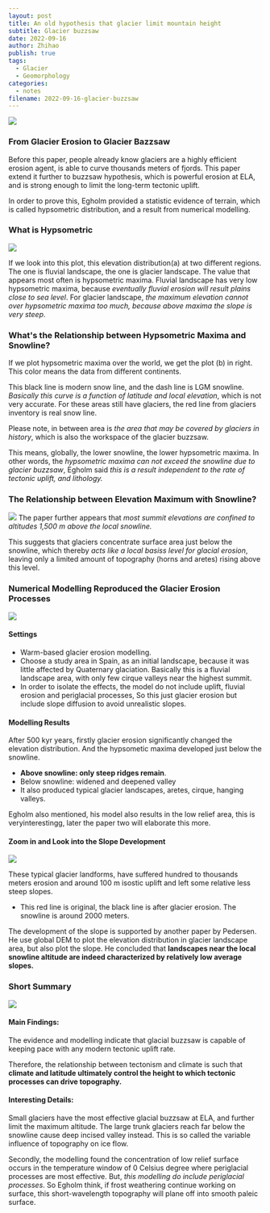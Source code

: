 ```yaml
---
layout: post
title: An old hypothesis that glacier limit mountain height
subtitle: Glacier buzzsaw
date: 2022-09-16
author: Zhihao
publish: true
tags:
  - Glacier
  - Geomorphology
categories:
  - notes
filename: 2022-09-16-glacier-buzzsaw
---
```



![](https://i.imgur.com/TZKbhgJ.png)

### From Glacier Erosion to Glacier Bazzsaw

Before this paper, people already know glaciers are a highly efficient erosion agent, is able to curve thousands meters of fjords. This paper extend it further to buzzsaw hypothesis, which is powerful erosion at ELA, and is strong enough to limit the long-term tectonic uplift.

In order to prove this, Egholm provided a statistic evidence of terrain, which is called hypsometric distribution, and a result from numerical modelling.

### What is Hypsometric

![](https://i.imgur.com/7ULWlkk.png)

If we look into this plot, this elevation distribution(a) at two different regions. The one is fluvial landscape, the one is glacier landscape. The value that appears most often is hypsometric maxima. Fluvial landscape has very low hypsometric maxima, because *eventually fluvial erosion will result plains close to sea level*. For glacier landscape, *the maximum elevation cannot over hypsometric maxima too much, because above maxima the slope is very steep*. 

### What's the Relationship between Hypsometric Maxima and Snowline?

If we plot hypsometric maxima over the world, we get the plot (b) in right. This color means the data from different continents. 

This black line is modern snow line, and the dash line is LGM snowline. *Basically this curve is a function of latitude and local elevation*, which is not very accurate. For these areas still have glaciers, the red line from glaciers inventory is real snow line.

Please note, in between area is *the area that may be covered by glaciers in history*, which is also the workspace of the glacier buzzsaw.

This means, globally, the lower snowline, the lower hypsometric maxima. In other words, the *hypsometric maxima can not exceed the snowline due to glacier buzzsaw*, Egholm said *this is a result independent to the rate of tectonic uplift, and lithology.*

### The Relationship between Elevation Maximum with Snowline?
![](https://i.imgur.com/OLtJtkq.png)
The paper further appears that *most summit elevations are confined to altitudes 1,500 m above the local snowline.*

This suggests that glaciers concentrate surface area just below the snowline, which thereby *acts like a local basiss level for glacial erosion*, leaving only a limited amount of topography (horns and aretes) rising above this level.


### Numerical Modelling Reproduced the Glacier Erosion Processes

![](https://i.imgur.com/ITFG44U.jpg)

#### Settings
- Warm-based glacier erosion modelling.
- Choose a study area in Spain, as an initial landscape, because it was little affected by Quaternary glaciation. Basically this is a fluvial landscape area, with only few cirque valleys near the highest summit.
- In order to isolate the effects, the model do not include uplift, fluvial erosion and periglacial processes, So this just glacier erosion but include slope diffusion to avoid unrealistic slopes.

#### Modelling Results

After 500 kyr years, firstly glacier erosion significantly changed the elevation distribution. And the hypsometic maxima developed just below the snowline.

- **Above snowline: only steep ridges remain**.
- Below snowline: widened and deepened valley
- It also produced typical glacier landscapes, aretes, cirque, hanging valleys.

Egholm also mentioned, his model also results in the low relief area, this is veryinterestingg, later the paper two will elaborate this more.

#### Zoom in and Look into the Slope Development
![](https://i.imgur.com/6FEoPT1.png)

These typical glacier landforms, have suffered hundred to thousands meters erosion and around 100 m isostic uplift and left some relative less steep slopes.
- This red line is original, the black line is after glacier erosion. The snowline is around 2000 meters.

The development of the slope is supported by another paper by Pedersen. He use global DEM to plot the elevation distribution in glacier landscape area, but also plot the slope. He concluded that **landscapes near the local snowline altitude are indeed characterized by relatively low average slopes.**

### Short Summary

![](https://i.imgur.com/CBj8Lw0.png)

#### Main Findings:

The evidence and modelling indicate that glacial buzzsaw is capable of keeping pace with any modern tectonic uplift rate. 

Therefore, the relationship between tectonism and climate is such that **climate and latitude ultimately control the height to which tectonic processes can drive topography.**

#### Interesting Details:

Small glaciers have the most effective glacial buzzsaw at ELA, and further limit the maximum altitude. The large trunk glaciers reach far below the snowline cause deep incised valley instead. This is so called the variable influence of topography on ice flow.

Secondly, the modelling found the concentration of low relief surface occurs in the temperature window of 0 Celsius degree where periglacial processes are most effective. But, *this modelling do include periglacial processes*. So Egholm think, if frost weathering continue working on surface, this short-wavelength topography will plane off into smooth paleic surface.













